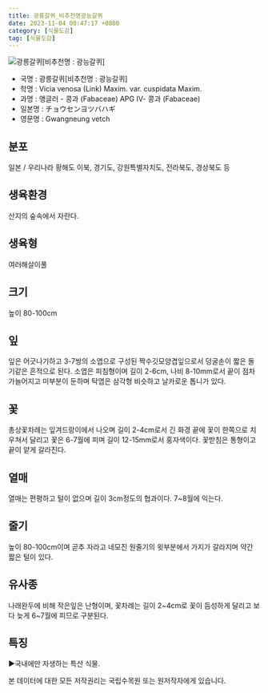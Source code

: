 ```yaml
---
title: 광릉갈퀴_비추천명광능갈퀴
date: 2023-11-04 00:47:17 +0800
category: [식물도감]
tag: [식물도감]
---
```




![광릉갈퀴[비추천명 : 광능갈퀴]](/fileUpload/plants/basic/Leguminosae/Vicia/12353/1_th2.JPG)
- 국명 : 광릉갈퀴[비추천명 : 광능갈퀴]
- 학명 : Vicia venosa (Link) Maxim. var. cuspidata Maxim.
- 과명 : 앵글러 - 콩과 (Fabaceae) APG Ⅳ- 콩과 (Fabaceae)
- 일본명 : チョウセンヨツバハギ
- 영문명 : Gwangneung vetch


## 분포
일본 / 우리나라 황해도 이북, 경기도, 강원특별자치도, 전라북도, 경상북도 등
## 생육환경
산지의 숲속에서 자란다.
## 생육형
여러해살이풀
## 크기
높이 80-100cm
## 잎
잎은 어긋나기하고 3-7쌍의 소엽으로 구성된 짝수깃모양겹잎으로서 덩굴손이 짧은 돌기같은 흔적으로 된다. 소엽은 피침형이며 길이 2-6cm, 나비 8-10mm로서 끝이 점차 가늘어지고 미부분이 둔하며 탁엽은 삼각형 비슷하고 날카로운 톱니가 있다.
## 꽃
총상꽃차례는 잎겨드랑이에서 나오며 길이 2-4cm로서 긴 화경 끝에 꽃이 한쪽으로 치우쳐서 달리고 꽃은 6-7월에 피며 길이 12-15mm로서 홍자색이다. 꽃받침은 통형이고 끝이 얕게 갈라진다.
## 열매
열매는 편평하고 털이 없으며 길이 3cm정도의 협과이다. 7~8월에 익는다. 
## 줄기
높이 80-100cm이며 곧추 자라고 네모진 원줄기의 윗부분에서 가지가 갈라지며 약간 짧은 털이 있다.
## 유사종
나래완두에 비해 작은잎은 난형이며, 꽃차례는 길이 2~4cm로 꽃이 듬성하게 달리고 보다 늦게 6~7월에 피므로 구분된다. 
## 특징
▶국내에만 자생하는 특산 식물.






본 데이터에 대한 모든 저작권리는 국립수목원 또는 원저작자에게 있습니다.
